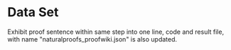 # Data Set
Exhibit proof sentence within same step into one line, code and result file, with name "naturalproofs_proofwiki.json" is also updated.
